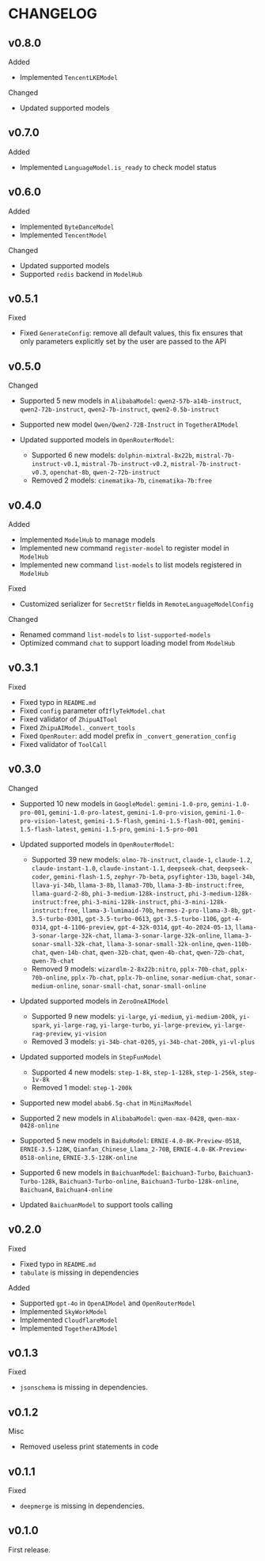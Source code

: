 # CHANGELOG

## v0.8.0

Added

- Implemented `TencentLKEModel`


Changed

- Updated supported models

## v0.7.0

Added

- Implemented `LanguageModel.is_ready` to check model status

## v0.6.0

Added

- Implemented `ByteDanceModel`
- Implemented `TencentModel`


Changed

- Updated supported models
- Supported `redis` backend in `ModelHub`


## v0.5.1

Fixed

- Fixed `GenerateConfig`: remove all default values, this fix ensures that only parameters explicitly set by the user are passed to the API

## v0.5.0

Changed

- Supported 5 new models in `AlibabaModel`: `qwen2-57b-a14b-instruct`, `qwen2-72b-instruct`, `qwen2-7b-instruct`, `qwen2-0.5b-instruct`
- Supported new model `Qwen/Qwen2-72B-Instruct` in `TogetherAIModel`
- Updated supported models in `OpenRouterModel`:

  - Supported 6 new models: `dolphin-mixtral-8x22b`, `mistral-7b-instruct-v0.1`, `mistral-7b-instruct-v0.2`, `mistral-7b-instruct-v0.3`, `openchat-8b`, `qwen-2-72b-instruct`
  - Removed 2 models: `cinematika-7b`, `cinematika-7b:free`

## v0.4.0

Added

- Implemented `ModelHub` to manage models
- Implemented new command `register-model` to register model in `ModelHub`
- Implemented new command `list-models` to list models registered in `ModelHub`

Fixed

- Customized serializer for `SecretStr` fields in `RemoteLanguageModelConfig`

Changed

- Renamed command `list-models` to `list-supported-models`
- Optimized command `chat` to support loading model from `ModelHub`


## v0.3.1

Fixed

- Fixed typo in `README.md`
- Fixed `config` parameter of`IflyTekModel.chat`
- Fixed validator of `ZhipuAITool`
- Fixed `ZhipuAIModel._convert_tools`
- Fixed `OpenRouter`: add model prefix in `_convert_generation_config`
- Fixed validator of `ToolCall`

## v0.3.0

Changed

- Supported 10 new models in `GoogleModel`: `gemini-1.0-pro`, `gemini-1.0-pro-001`, `gemini-1.0-pro-latest`, `gemini-1.0-pro-vision`, `gemini-1.0-pro-vision-latest`, `gemini-1.5-flash`, `gemini-1.5-flash-001`, `gemini-1.5-flash-latest`, `gemini-1.5-pro`, `gemini-1.5-pro-001`
- Updated supported models in `OpenRouterModel`:

  - Supported 39 new models: `olmo-7b-instruct`, `claude-1`, `claude-1.2`, `claude-instant-1.0`, `claude-instant-1.1`, `deepseek-chat`, `deepseek-coder`, `gemini-flash-1.5`, `zephyr-7b-beta`, `psyfighter-13b`, `bagel-34b`, `llava-yi-34b`, `llama-3-8b`, `llama3-70b`, `llama-3-8b-instruct:free`, `llama-guard-2-8b`, `phi-3-medium-128k-instruct`, `phi-3-medium-128k-instruct:free`, `phi-3-mini-128k-instruct`, `phi-3-mini-128k-instruct:free`, `llama-3-lumimaid-70b`, `hermes-2-pro-llama-3-8b`, `gpt-3.5-turbo-0301`, `gpt-3.5-turbo-0613`, `gpt-3.5-turbo-1106`, `gpt-4-0314`, `gpt-4-1106-preview`, `gpt-4-32k-0314`, `gpt-4o-2024-05-13`, `llama-3-sonar-large-32k-chat`, `llama-3-sonar-large-32k-online`, `llama-3-sonar-small-32k-chat`, `llama-3-sonar-small-32k-online`, `qwen-110b-chat`, `qwen-14b-chat`, `qwen-32b-chat`, `qwen-4b-chat`, `qwen-72b-chat`, `qwen-7b-chat`
  - Removed 9 models: `wizardlm-2-8x22b:nitro`, `pplx-70b-chat`, `pplx-70b-online`, `pplx-7b-chat`, `pplx-7b-online`, `sonar-medium-chat`, `sonar-medium-online`, `sonar-small-chat`, `sonar-small-online`

- Updated supported models in `ZeroOneAIModel`

  - Supported 9 new models: `yi-large`, `yi-medium`, `yi-medium-200k`, `yi-spark`, `yi-large-rag`, `yi-large-turbo`, `yi-large-preview`, `yi-large-rag-preview`, `yi-vision`
  - Removed 3 models: `yi-34b-chat-0205`, `yi-34b-chat-200k`, `yi-vl-plus`

- Updated supported models in `StepFunModel`

  - Supported 4 new models: `step-1-8k`, `step-1-128k`, `step-1-256k`, `step-1v-8k`
  - Removed 1 model: `step-1-200k`

- Supported new model `abab6.5g-chat` in `MiniMaxModel`
- Supported 2 new models in `AlibabaModel`: `qwen-max-0428`, `qwen-max-0428-online`
- Supported 5 new models in `BaiduModel`: `ERNIE-4.0-8K-Preview-0518`, `ERNIE-3.5-128K`, `Qianfan_Chinese_Llama_2-70B`, `ERNIE-4.0-8K-Preview-0518-online`, `ERNIE-3.5-128K-online`
- Supported 6 new models in `BaichuanModel`: `Baichuan3-Turbo`, `Baichuan3-Turbo-128k`, `Baichuan3-Turbo-online`, `Baichuan3-Turbo-128k-online`, `Baichuan4`, `Baichuan4-online`
- Updated `BaichuanModel` to support tools calling

## v0.2.0

Fixed

- Fixed typo in `README.md`
- `tabulate` is missing in dependencies


Added

- Supported `gpt-4o` in `OpenAIModel` and `OpenRouterModel`
- Implemented `SkyWorkModel`
- Implemented `CloudflareModel`
- Implemented `TogetherAIModel`

## v0.1.3

Fixed

- `jsonschema` is missing in dependencies.

## v0.1.2

Misc

- Removed useless print statements in code

## v0.1.1

Fixed

- `deepmerge` is missing in dependencies.

## v0.1.0

First release.

